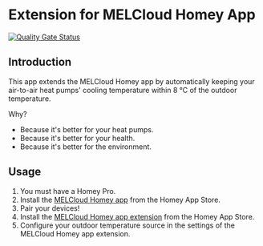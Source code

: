 # Extension for MELCloud Homey App

[![Quality Gate Status](https://sonarcloud.io/api/project_badges/measure?project=OlivierZal_com.melcloud.extension&metric=alert_status)](https://sonarcloud.io/summary/new_code?id=OlivierZal_com.melcloud.extension)

## Introduction

This app extends the MELCloud Homey app by automatically keeping your air-to-air heat pumps' cooling temperature within 8 °C of the outdoor temperature.

Why?

- Because it's better for your heat pumps.
- Because it's better for your health.
- Because it's better for the environment.

## Usage

1. You must have a Homey Pro.
2. Install the [MELCloud Homey app](https://homey.app/a/com.mecloud) from the Homey App Store.
3. Pair your devices!
4. Install the [MELCloud Homey app extension](https://homey.app/a/com.mecloud.extension) from the Homey App Store.
5. Configure your outdoor temperature source in the settings of the MELCloud Homey app extension.
